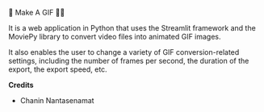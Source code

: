 
🤹 Make A GIF 🏄‍♂️

It is a web application in Python that uses the Streamlit framework and the MoviePy library to convert video files into animated GIF images. 

It also enables the user to change a variety of GIF conversion-related settings, including the number of frames per second, the duration of the export, the export speed, etc. 

**Credits**
- Chanin Nantasenamat

